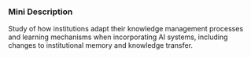 ### Mini Description

Study of how institutions adapt their knowledge management processes and learning mechanisms when incorporating AI systems, including changes to institutional memory and knowledge transfer.
